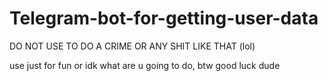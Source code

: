# Telegram-bot-for-getting-user-data

DO NOT USE TO DO A CRIME OR ANY SHIT LIKE THAT
(lol)

use just for fun or idk what are u going to do, btw good luck dude
